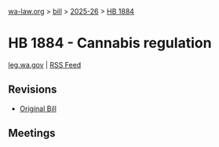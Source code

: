 [wa-law.org](/) > [bill](/bill/) > [2025-26](/bill/2025-26/) > [HB 1884](/bill/2025-26/hb/1884/)

# HB 1884 - Cannabis regulation
[leg.wa.gov](https://app.leg.wa.gov/billsummary?BillNumber=1884&Year=2025&Initiative=false) | [RSS Feed](./rss.xml)

## Revisions
* [Original Bill](1/)

## Meetings